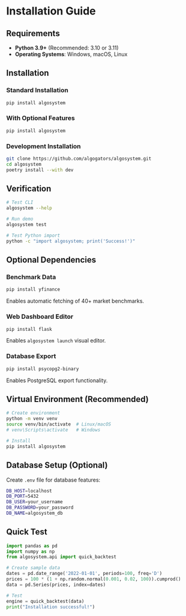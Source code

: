 # Installation Guide

## Requirements

- **Python 3.9+** (Recommended: 3.10 or 3.11)
- **Operating Systems**: Windows, macOS, Linux

## Installation

### Standard Installation
```bash
pip install algosystem
```

### With Optional Features
```bash
pip install algosystem
```

### Development Installation
```bash
git clone https://github.com/algogators/algosystem.git
cd algosystem
poetry install --with dev
```

## Verification

```bash
# Test CLI
algosystem --help

# Run demo
algosystem test

# Test Python import
python -c "import algosystem; print('Success!')"
```

## Optional Dependencies

### Benchmark Data
```bash
pip install yfinance
```
Enables automatic fetching of 40+ market benchmarks.

### Web Dashboard Editor
```bash
pip install flask
```
Enables `algosystem launch` visual editor.

### Database Export
```bash
pip install psycopg2-binary
```
Enables PostgreSQL export functionality.

## Virtual Environment (Recommended)

```bash
# Create environment
python -m venv venv
source venv/bin/activate  # Linux/macOS
# venv\Scripts\activate   # Windows

# Install
pip install algosystem

```

## Database Setup (Optional)

Create `.env` file for database features:
```bash
DB_HOST=localhost
DB_PORT=5432
DB_USER=your_username
DB_PASSWORD=your_password
DB_NAME=algosystem_db
```

## Quick Test

```python
import pandas as pd
import numpy as np
from algosystem.api import quick_backtest

# Create sample data
dates = pd.date_range('2022-01-01', periods=100, freq='D')
prices = 100 * (1 + np.random.normal(0.001, 0.02, 100)).cumprod()
data = pd.Series(prices, index=dates)

# Test
engine = quick_backtest(data)
print("Installation successful!")
```